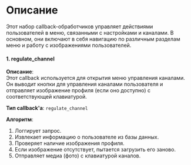 # Описание
Этот набор callback-обработчиков управляет действиями пользователей в меню, связанными с настройками и каналами. В основном, они включают в себя навигацию по различным разделам меню и работу с изображениями пользователей.

#### 1. **regulate_channel**

**Описание**:  
Этот callback используется для открытия меню управления каналами. Он выводит кнопки для управления каналами пользователя и отправляет изображение профиля (если оно доступно) с соответствующей клавиатурой.

**Тип callback'а**: `regulate_channel`

**Алгоритм**:

1. Логгирует запрос.
2. Извлекает информацию о пользователе из базы данных.
3. Проверяет наличие изображения профиля.
4. Если изображение отсутствует, пытается загрузить его заново.
5. Отправляет медиа (фото) с клавиатурой каналов.